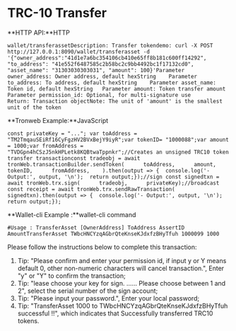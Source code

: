 # TRC-10 Transfer

**HTTP API:**HTTP

```text
wallet/transferassetDescription: Transfer tokendemo: curl -X POST  http://127.0.0.1:8090/wallet/transferasset -d '{"owner_address":"41d1e7a6bc354106cb410e65ff8b181c600ff14292", "to_address": "41e552f6487585c2b58bc2c9bb4492bc1f17132cd0", "asset_name": "31303030303031", "amount": 100}'Parameter owner_address: Owner address, default hexString    Parameter to_address: To address, default hexString    Parameter asset_name: Token id, default hexString   Parameter amount: Token transfer amount    Parameter permission_id: Optional, for multi-signature use         Return: Transaction objectNote: The unit of 'amount' is the smallest unit of the token
```

**Tronweb Example:**JavaScript

```text
const privateKey = "..."; var toAddress = "TM2TmqauSEiRf16CyFgzHV2BVxBejY9iyR";var tokenID= "1000088";var amount = 1000;var fromAddress = "TVDGpn4hCSzJ5nkHPLetk8KQBtwaTppnkr";//Creates an unsigned TRC10 token transfer transactionconst tradeobj = await tronWeb.transactionBuilder.sendToken(      toAddress,      amount,      tokenID,      fromAddress,    ).then(output => {  console.log('- Output:', output, '\n');  return output;});//sign const signedtxn = await tronWeb.trx.sign(      tradeobj,      privateKey);//broadcast const receipt = await tronWeb.trx.sendRawTransaction(      signedtxn).then(output => {  console.log('- Output:', output, '\n');  return output;});
```

**Wallet-cli Example :**wallet-cli command

```text
#Usage : TransferAsset [OwnerAddress] ToAddress AssertID AmountTransferAsset TWbcHNCYzqAGbrQteKnseKJdxfzBHyTfuh 1000099 1000
```

Please follow the instructions below to complete this transaction:

1. Tip: "Please confirm and enter your permission id, if input y or Y means default 0, other non-numeric characters will cancel transaction.", Enter "y" or "Y" to confirm the transaction;
2. Tip: "lease choose your key for sign. ...... Please choose between 1 and 2", select the serial number of the sign account;
3. Tip: "Please input your password.", Enter your local password;
4. Tip: "TransferAsset 1000 to TWbcHNCYzqAGbrQteKnseKJdxfzBHyTfuh successful !!", which indicates that Successfully transferred TRC10 tokens.

